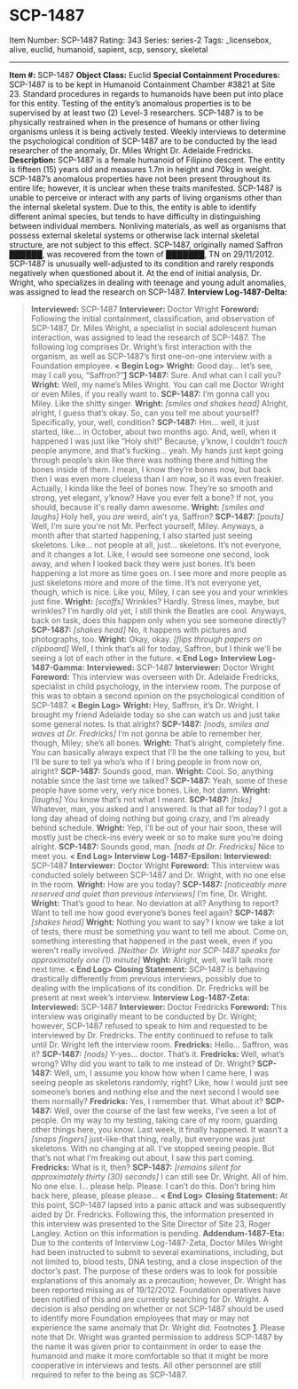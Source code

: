 # SCP-1487
Item Number: SCP-1487
Rating: 343
Series: series-2
Tags: _licensebox, alive, euclid, humanoid, sapient, scp, sensory, skeletal

---

**Item #:** SCP-1487
**Object Class:** Euclid
**Special Containment Procedures:** SCP-1487 is to be kept in Humanoid Containment Chamber #3821 at Site 23. Standard procedures in regards to humanoids have been put into place for this entity.
Testing of the entity’s anomalous properties is to be supervised by at least two (2) Level-3 researchers. SCP-1487 is to be physically restrained when in the presence of humans or other living organisms unless it is being actively tested. Weekly interviews to determine the psychological condition of SCP-1487 are to be conducted by the lead researcher of the anomaly, Dr. Miles Wright Dr. Adelaide Fredricks.
**Description:** SCP-1487 is a female humanoid of Filipino descent. The entity is fifteen (15) years old and measures 1.7m in height and 70kg in weight. SCP-1487’s anomalous properties have not been present throughout its entire life; however, it is unclear when these traits manifested.
SCP-1487 is unable to perceive or interact with any parts of living organisms other than the internal skeletal system. Due to this, the entity is able to identify different animal species, but tends to have difficulty in distinguishing between individual members. Nonliving materials, as well as organisms that possess external skeletal systems or otherwise lack internal skeletal structure, are not subject to this effect.
SCP-1487, originally named Saffron ██████, was recovered from the town of ███████, TN on 29/11/2012. SCP-1487 is unusually well-adjusted to its condition and rarely responds negatively when questioned about it. At the end of initial analysis, Dr. Wright, who specializes in dealing with teenage and young adult anomalies, was assigned to lead the research on SCP-1487.
**Interview Log-1487-Delta:**
> **Interviewed:** SCP-1487
> **Interviewer:** Doctor Wright
> **Foreword:** Following the initial containment, classification, and observation of SCP-1487, Dr. Miles Wright, a specialist in social adolescent human interaction, was assigned to lead the research of SCP-1487. The following log comprises Dr. Wright’s first interaction with the organism, as well as SCP-1487’s first one-on-one interview with a Foundation employee.
> **< Begin Log>**
> **Wright:** Good day… let’s see, may I call you, “Saffron?”[1](javascript:;)
> **SCP-1487:** Sure. And what can I call you?
> **Wright:** Well, my name’s Miles Wright. You can call me Doctor Wright or even Miles, if you really want to.
> **SCP-1487:** I’m gonna call you Miley. Like the shitty singer.
> **Wright:** _[smiles and shakes head]_ Alright, alright, I guess that’s okay. So, can you tell me about yourself? Specifically, your, well, condition?
> **SCP-1487:** Hm… well, it just started, like… in October, about two months ago. And, well, when it happened I was just like “Holy shit!” Because, y’know, I couldn’t _touch_ people anymore, and that’s fucking… yeah. My hands just kept going through people’s skin like there was nothing there and hitting the bones inside of them. I mean, I know they’re bones now, but back then I was even more clueless than I am now, so it was even freakier. Actually, I kinda like the feel of bones now. They’re so smooth and strong, yet elegant, y’know? Have you ever felt a bone? If not, you should, because it's really damn awesome.
> **Wright:** _[smiles and laughs]_ Holy hell, you _are_ weird, ain’t ya, Saffron?
> **SCP-1487:** _[pouts]_ Well, I’m sure you're not Mr. Perfect yourself, Miley. Anyways, a month after that started happening, I also started just seeing skeletons. Like… not people at all, just… skeletons. It’s not everyone, and it changes a lot. Like, I would see someone one second, look away, and when I looked back they were just bones. It’s been happening a lot more as time goes on. I see more and more people as just skeletons more and more of the time. It’s not everyone yet, though, which is nice. Like you, Miley, I can see you and your wrinkles just fine.
> **Wright:** _[scoffs]_ Wrinkles? Hardly. Stress lines, maybe, but wrinkles? I’m hardly old yet, I still think the Beatles are cool. Anyways, back on task, does this happen only when you see someone directly?
> **SCP-1487:** _[shakes head]_ No, it happens with pictures and photographs, too.
> **Wright:** Okay, okay. _[flips through papers on clipboard]_ Well, I think that’s all for today, Saffron, but I think we’ll be seeing a lot of each other in the future.
> **< End Log>**
**Interview Log-1487-Gamma:**
> **Interviewed:** SCP-1487
> **Interviewer:** Doctor Wright
> **Foreword:** This interview was overseen with Dr. Adelaide Fredricks, specialist in child psychology, in the interview room. The purpose of this was to obtain a second opinion on the psychological condition of SCP-1487.
> **< Begin Log>**
> **Wright:** Hey, Saffron, it’s Dr. Wright. I brought my friend Adelaide today so she can watch us and just take some general notes. Is that alright?
> **SCP-1487:** _[nods, smiles and waves at Dr. Fredricks]_ I’m not gonna be able to remember her, though, Miley; she’s all bones.
> **Wright:** That’s alright, completely fine. You can basically always expect that I’ll be the one talking to you, but I’ll be sure to tell ya who’s who if I bring people in from now on, alright?
> **SCP-1487:** Sounds good, man.
> **Wright:** Cool. So, anything notable since the last time we talked?
> **SCP-1487:** Yeah, some of these people have some very, very nice bones. Like, hot damn.
> **Wright:** _[laughs]_ You know that’s not what I meant.
> **SCP-1487:** _[tsks]_ Whatever, man, you asked and I answered. Is that all for today? I got a long day ahead of doing nothing but going crazy, and I’m already behind schedule.
> **Wright:** Yep, I’ll be out of your hair soon, these will mostly just be check-ins every week or so to make sure you’re doing alright.
> **SCP-1487:** Sounds good, man. _[nods at Dr. Fredricks]_ Nice to meet you.
> **< End Log>**
**Interview Log-1487-Epsilon:**
> **Interviewed:** SCP-1487
> **Interviewer:** Doctor Wright
> **Foreword:** This interview was conducted solely between SCP-1487 and Dr. Wright, with no one else in the room.
> **Wright:** How are you today?
> **SCP-1487:** _[noticeably more reserved and quiet than previous interviews]_ I’m fine, Dr. Wright.
> **Wright:** That’s good to hear. No deviation at all? Anything to report? Want to tell me how good everyone’s bones feel again?
> **SCP-1487:** _[shakes head]_
> **Wright:** Nothing you want to say? I know we take a lot of tests, there must be something you want to tell me about. Come on, something interesting that happened in the past week, even if you weren’t really involved.
> _[Neither Dr. Wright nor SCP-1487 speaks for approximately one (1) minute]_
> **Wright:** Alright, well, we’ll talk more next time.
> **< End Log>**
> **Closing Statement:** SCP-1487 is behaving drastically differently from previous interviews, possibly due to dealing with the implications of its condition. Dr. Fredricks will be present at next week’s interview.
**Interview Log-1487-Zeta:**
> **Interviewed:** SCP-1487
> **Interviewer:** Doctor Fredricks
> **Foreword:** This interview was originally meant to be conducted by Dr. Wright; however, SCP-1487 refused to speak to him and requested to be interviewed by Dr. Fredricks. The entity continued to refuse to talk until Dr. Wright left the interview room.
> **Fredricks:** Hello… Saffron, was it?
> **SCP-1487:** _[nods]_ Y-yes… doctor. That’s it.
> **Fredricks:** Well, what’s wrong? Why did you want to talk to me instead of Dr. Wright?
> **SCP-1487:** Well, um, I assume you know how when I came here, I was seeing people as skeletons randomly, right? Like, how I would just see someone’s bones and nothing else and the next second I would see them normally?
> **Fredricks:** Yes, I remember that. What about it?
> **SCP-1487:** Well, over the course of the last few weeks, I’ve seen a lot of people. On my way to my testing, taking care of my room, guarding other things here, you know. Last week, it finally happened. It wasn’t a _[snaps fingers]_ just-like-that thing, really, but everyone was just skeletons. With no changing at all. I've stopped seeing people. But that’s not what I’m freaking out about, I saw this part coming.
> **Fredricks:** What is it, then?
> **SCP-1487:** _[remains silent for approximately thirty (30) seconds]_ I can still see Dr. Wright. All of him. No one else. I… please help. Please. I can’t do this. Don’t bring him back here, please, please please…
> **< End Log>**
> **Closing Statement:** At this point, SCP-1487 lapsed into a panic attack and was subsequently aided by Dr. Fredricks. Following this, the information presented in this interview was presented to the Site Director of Site 23, Roger Langley. Action on this information is pending.
**Addendum-1487-Eta:** Due to the contents of Interview Log-1487-Zeta, Doctor Miles Wright had been instructed to submit to several examinations, including, but not limited to, blood tests, DNA testing, and a close inspection of the doctor’s past. The purpose of these orders was to look for possible explanations of this anomaly as a precaution; however, Dr. Wright has been reported missing as of 19/12/2012. Foundation operatives have been notified of this and are currently searching for Dr. Wright. A decision is also pending on whether or not SCP-1487 should be used to identify more Foundation employees that may or may not experience the same anomaly that Dr. Wright did.
Footnotes
[1](javascript:;). Please note that Dr. Wright was granted permission to address SCP-1487 by the name it was given prior to containment in order to ease the humanoid and make it more comfortable so that it might be more cooperative in interviews and tests. All other personnel are still required to refer to the being as SCP-1487.